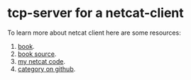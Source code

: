 # tcp-server for a netcat-client

To learn more about netcat client here are some resources:
1. [book](https://nanxiao.gitbooks.io/openbsd-netcat-demystified/content/).
2. [book source](https://github.com/NanXiao/openbsd-netcat-demystified).
3. [my netcat code](https://github.com/nazmulidris/rust-scratch/rcat).
4. [category on github](https://github.com/topics/netcat?l=rust).